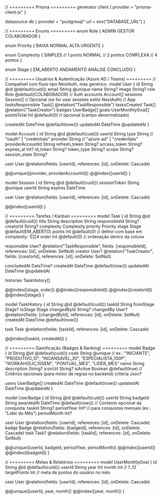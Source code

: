 // ========= Prisma =========
generator client {
  provider = "prisma-client-js"
}

datasource db {
  provider = "postgresql"
  url      = env("DATABASE_URL")
}

// ========= Enums =========
enum Role {
  ADMIN
  GESTOR
  COLABORADOR
}

enum Priority {
  BAIXA
  NORMAL
  ALTA
  URGENTE
}

enum Complexity {
  SIMPLES   // 1 ponto
  NORMAL    // 2 pontos
  COMPLEXA  // 4 pontos
}

enum Stage {
  EM_ABERTO
  ANDAMENTO
  ANALISE
  CONCLUIDO
}

// ========= Usuários & Autenticação (Azure AD / Teams) =========
// Compatível com fluxo tipo NextAuth, mas genérico.
model User {
  id              String            @id @default(cuid())
  email           String            @unique
  name            String?
  image           String?
  role            Role              @default(COLABORADOR)
  // Auth
  accounts        Account[]
  sessions        Session[]         // Opcional (se for usar sessões estilo NextAuth)
  // App
  tasksResponsible Task[]           @relation("TaskResponsible")
  tasksCreated     Task[]           @relation("TaskCreator")
  badges          UserBadge[]
  goals           UserMonthlyGoal[]
  pointsTotal     Int               @default(0) // opcional (campo denormalizado)

  createdAt       DateTime          @default(now())
  updatedAt       DateTime          @updatedAt
}

model Account {
  id                 String  @id @default(cuid())
  userId             String
  type               String  // "oauth" | "credentials"
  provider           String  // "azure-ad" | "credentials"
  providerAccountId  String
  refresh_token      String?
  access_token       String?
  expires_at         Int?
  id_token           String?
  token_type         String?
  scope              String?
  session_state      String?

  user User @relation(fields: [userId], references: [id], onDelete: Cascade)

  @@unique([provider, providerAccountId])
  @@index([userId])
}

model Session {
  id           String   @id @default(cuid())
  sessionToken String   @unique
  userId       String
  expires      DateTime

  user User @relation(fields: [userId], references: [id], onDelete: Cascade)

  @@index([userId])
}

// ========= Tarefas / Kanban =========
model Task {
  id            String      @id @default(cuid())
  title         String
  description   String
  responsibleId String?
  creatorId     String?
  complexity    Complexity
  priority      Priority
  stage         Stage       @default(EM_ABERTO)
  points        Int         @default(0) // definir com base em complexity: 1|2|4
  order         Int         @default(0) // ordenação dentro da coluna

  responsible   User?       @relation("TaskResponsible", fields: [responsibleId], references: [id], onDelete: SetNull)
  creator       User?       @relation("TaskCreator", fields: [creatorId], references: [id], onDelete: SetNull)

  concludedAt   DateTime?
  createdAt     DateTime    @default(now())
  updatedAt     DateTime    @updatedAt

  histories     TaskHistory[]

  @@index([stage, order])
  @@index([responsibleId])
  @@index([creatorId])
  @@index([stage])
}

model TaskHistory {
  id          String   @id @default(cuid())
  taskId      String
  fromStage   Stage?
  toStage     Stage
  changedById String?
  changedBy   User?     @relation(fields: [changedById], references: [id], onDelete: SetNull)
  createdAt   DateTime  @default(now())

  task Task @relation(fields: [taskId], references: [id], onDelete: Cascade)

  @@index([taskId, createdAt])
}

// ========= Gamificação (Badges & Ranking) =========
model Badge {
  id          String   @id @default(cuid())
  code        String   @unique // ex.: "INICIANTE", "PRODUTIVO_10", "INCANSAVEL_30", "ESPECIALISTA_100P", "WORKAHOLIC_10SEM", "PONTUAL_MES", "LIDER_MES"
  name        String
  description String?
  iconUrl     String?
  isActive    Boolean  @default(true)
  // Critérios opcionais (para motor de regras no backend)
  criteria    Json?

  users     UserBadge[]
  createdAt DateTime @default(now())
  updatedAt DateTime @updatedAt
}

model UserBadge {
  id          String   @id @default(cuid())
  userId      String
  badgeId     String
  awardedAt   DateTime @default(now())
  // Contexto opcional da conquista:
  taskId      String?
  periodYear  Int?     // para conquistas mensais (ex.: "Líder do Mês")
  periodMonth Int?

  user  User  @relation(fields: [userId], references: [id], onDelete: Cascade)
  badge Badge @relation(fields: [badgeId], references: [id], onDelete: Cascade)
  task  Task? @relation(fields: [taskId], references: [id], onDelete: SetNull)

  @@unique([userId, badgeId, periodYear, periodMonth])
  @@index([userId])
  @@index([badgeId])
}

// ========= Metas & Relatórios =========
model UserMonthlyGoal {
  id           String  @id @default(cuid())
  userId       String
  year         Int
  month        Int      // 1..12
  targetPoints Int      // meta de pontos do usuário no mês

  user User @relation(fields: [userId], references: [id], onDelete: Cascade)

  @@unique([userId, year, month])
  @@index([year, month])
}
